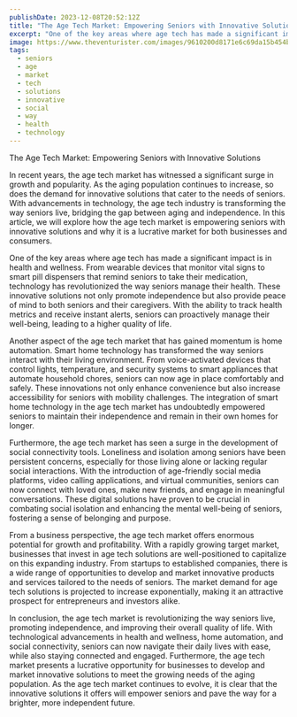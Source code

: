 ```yaml
---
publishDate: 2023-12-08T20:52:12Z
title: "The Age Tech Market: Empowering Seniors with Innovative Solutions"
excerpt: "One of the key areas where age tech has made a significant impact is in health and wellness. From wearable devices that monitor vital signs to smart pill dispensers that remind seniors to take their medication, technology has revolutionized the way seniors manage their health. These innovative solutions not only promote independence but also provide peace of mind to both seniors and their caregivers. With the ability to track health metrics and receive instant alerts, seniors can proactively manage their well-being, leading to a higher quality of life."
image: https://www.theventurister.com/images/9610200d8171e6c69da15b454b056bec.png
tags:
  - seniors
  - age
  - market
  - tech
  - solutions
  - innovative
  - social
  - way
  - health
  - technology
---
```


The Age Tech Market: Empowering Seniors with Innovative Solutions

In recent years, the age tech market has witnessed a significant surge in growth and popularity. As the aging population continues to increase, so does the demand for innovative solutions that cater to the needs of seniors. With advancements in technology, the age tech industry is transforming the way seniors live, bridging the gap between aging and independence. In this article, we will explore how the age tech market is empowering seniors with innovative solutions and why it is a lucrative market for both businesses and consumers.

One of the key areas where age tech has made a significant impact is in health and wellness. From wearable devices that monitor vital signs to smart pill dispensers that remind seniors to take their medication, technology has revolutionized the way seniors manage their health. These innovative solutions not only promote independence but also provide peace of mind to both seniors and their caregivers. With the ability to track health metrics and receive instant alerts, seniors can proactively manage their well-being, leading to a higher quality of life.

Another aspect of the age tech market that has gained momentum is home automation. Smart home technology has transformed the way seniors interact with their living environment. From voice-activated devices that control lights, temperature, and security systems to smart appliances that automate household chores, seniors can now age in place comfortably and safely. These innovations not only enhance convenience but also increase accessibility for seniors with mobility challenges. The integration of smart home technology in the age tech market has undoubtedly empowered seniors to maintain their independence and remain in their own homes for longer.

Furthermore, the age tech market has seen a surge in the development of social connectivity tools. Loneliness and isolation among seniors have been persistent concerns, especially for those living alone or lacking regular social interactions. With the introduction of age-friendly social media platforms, video calling applications, and virtual communities, seniors can now connect with loved ones, make new friends, and engage in meaningful conversations. These digital solutions have proven to be crucial in combating social isolation and enhancing the mental well-being of seniors, fostering a sense of belonging and purpose.

From a business perspective, the age tech market offers enormous potential for growth and profitability. With a rapidly growing target market, businesses that invest in age tech solutions are well-positioned to capitalize on this expanding industry. From startups to established companies, there is a wide range of opportunities to develop and market innovative products and services tailored to the needs of seniors. The market demand for age tech solutions is projected to increase exponentially, making it an attractive prospect for entrepreneurs and investors alike.

In conclusion, the age tech market is revolutionizing the way seniors live, promoting independence, and improving their overall quality of life. With technological advancements in health and wellness, home automation, and social connectivity, seniors can now navigate their daily lives with ease, while also staying connected and engaged. Furthermore, the age tech market presents a lucrative opportunity for businesses to develop and market innovative solutions to meet the growing needs of the aging population. As the age tech market continues to evolve, it is clear that the innovative solutions it offers will empower seniors and pave the way for a brighter, more independent future.
